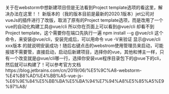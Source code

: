 关于在webstorm中想新建项目但是无法看到Project template选项的看这里，解决办法在这里！！ 新版本的（我的版本目前是最新的2020.1版本）jet公司对vueJs的插件进行了改版，取消了原有的Project template选项，而是改用了一个vue的自动化构建工具@vue/cli 所以你在页面上可以看到@vue/cli 却看不到Project template，这个需要你在端口先执行一遍 npm install --g @vue/cli 这个命令，来安装@vue/cli，安装完成后，可以用命令 vue -V来验证 显示@vue/cli xxx版本 的就说明安装成功！随后右键点击的webstrom使用管理员来启动，可能报错不需要管，直接启动，启动后新建项目，选择你的vue，其他和博主一样，只有一个改变就是@vue/cli哪一行，选择你安装vue程序目录包下的@vue下的cli，然后就可以构建了！可以参考官方文档https://blog.jetbrains.com/cn/2019/06/%E5%9C%A8-webstorm-%E4%B8%AD%E4%BB%A5-vue-js-%E6%9E%84%E5%BB%BA%E5%BA%94%E7%94%A8%E5%85%A5%E9%97%A8/